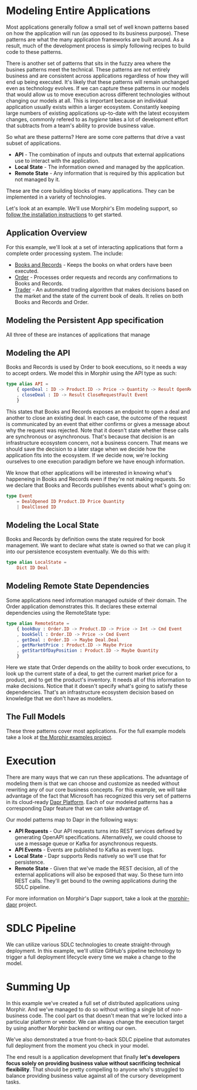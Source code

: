 # Modeling Entire Applications

Most applications generally follow a small set of well known patterns based on how the application will run (as opposed to its business purpose). These patterns are what the many application frameworks are built around.  As a result, much of the development process is simply following recipes to build code to these patterns.  

There is another set of patterns that sits in the fuzzy area where the busines patterns meet the technical.  These patterns are not entirely business and are consistent across applications regardless of how they will end up being executed.  It's likely that these patterns will remain unchanged even as technology evolves. If we can capture these patterns in our models that would allow us to move execution across different technologies without changing our models at all.  This is important because an individual application usually exists within a larger ecosystem. Constantly keeping large numbers of existing applications up-to-date with the latest ecosystem changes, commonly refered to as *hygiene* takes a lot of development effort that subtracts from a team's ability to provide business value.

So what are these patterns?  Here are some core patterns that drive a vast subset of applications.

* **API** - The combination of inputs and outputs that external applications use to interact with the application.
* **Local State** - The information owned and managed by the application.
* **Remote State** - Any information that is required by this application but not managed by it.

These are the core building blocks of many applications. They can be implemented in a variety of technologies.

Let's look at an example.  We'll use Morphir's Elm modeling support, so [follow the installation instructions](../../morphir-elm/docs/installation) to get started.

## Application Overview
For this example, we'll look at a set of interacting applications that form a complete order processing system.  The include:

* [Books and Records](../../morphir-examples/src/Morphir/src/Morphir/Sample/Apps/BooksAndRecords) - Keeps the books on what orders have been executed.
* [Order](../../morphir-examples/src/Morphir/src/Morphir/Sample/Apps/Order) - Processes order requests and records any confirmations to Books and Records.
* [Trader](../../morphir-examples/src/Morphir/src/Morphir/Sample/Apps/Trader) - An automated trading algorithm that makes decisions based on the market and the state of the current book of deals.  It relies on both Books and Records and Order.

## Modeling the Persistent App specification
All three of these are instances of applications that manage 

## Modeling the API
Books and Records is used by Order to book executions, so it needs a way to accept orders.  We model this in Morphir using the API type as such:

```elm
type alias API =
    { openDeal : ID -> Product.ID -> Price -> Quantity -> Result OpenRequestFault Event
    , closeDeal : ID -> Result CloseRequestFault Event
    }
```
This states that Books and Records exposes an endpoint to open a deal and another to close an existing deal.  In each case, the outcome of the request is communicated by an event that either confirms or gives a message about why the request was rejected.  Note that it doesn't state whether these calls are synchronous or asynchronous.  That's because that decision is an infrastructure ecosystem concern, not a business concern.  That means we should save the decision to a later stage when we decide how the application fits into the ecosystem.  If we decide now, we're locking ourselves to one execution paradigm before we have enough information.

We know that other applications will be interested in knowing what's happeneing in Books and Records even if they're not making requests. So we declare that Books and Records publishes events about what's going on:

```elm
type Event
    = DealOpened ID Product.ID Price Quantity
    | DealClosed ID
```

## Modeling the Local State
Books and Records by definition owns the state required for book management.  We want to declare what state is owned so that we can plug it into our persistence ecosystem eventually.  We do this with:

```elm
type alias LocalState = 
    Dict ID Deal
```

## Modeling Remote State Dependencies
Some applications need information managed outside of their domain. The Order application demonstrates this. It declares these external dependencies using the RemoteState type:

```elm
type alias RemoteState =
    { bookBuy : Order.ID -> Product.ID -> Price -> Int -> Cmd Event
    , bookSell : Order.ID -> Price -> Cmd Event
    , getDeal : Order.ID -> Maybe Deal.Deal
    , getMarketPrice : Product.ID -> Maybe Price
    , getStartOfDayPosition : Product.ID -> Maybe Quantity
    }
```

Here we state that Order depends on the ability to book order executions, to look up the current state of a deal, to get the current market price for a product, and to get the product's inventory.  It needs all of this information to make decisions.  Notice that it doesn't specify what's going to satisfy these dependencies.  That's an infrastructure ecosystem decision based on knowledge that we don't have as modellers.

## The Full Models
These three patterns cover most applications.  For the full example models take a look at [the Morphir examples project](../../morphir-examples/src/Morphir/Samples/Apps).

# Execution
There are many ways that we can run these applications. The advantage of modeling them is that we can choose and customize as needed without rewriting any of our core business concepts.  For this example, we will take advantage of the fact that Microsoft has recognized this very set of patterns in its cloud-ready [Dapr Platform](http://dapr.io).  Each of our modeled patterns has a corresponding Dapr feature that we can take advantage of.

Our model patterns map to Dapr in the following ways:

* **API Requests** - Our API requests turns into REST services defined by generating OpenAPI specifications. Alternatively, we could choose to use a message queue or Kafka for asynchronous requests.
* **API Events** - Events are published to Kafka as event logs.
* **Local State** - Dapr supports Redis natively so we'll use that for persistence.
* **Remote State** - Given that we've made the REST decision, all of the external applications will also be exposed that way.  So these turn into REST calls.  They'll get bound to the owning applications during the SDLC pipeline.

For more information on Morphir's Dapr support, take a look at the [morphir-dapr](../../morphir-dapr/) project.

# SDLC Pipeline
We can utilize various SDLC technologies to create straight-through deployment.  In this example, we'll utilize GitHub's pipeline technology to trigger a full deployment lifecycle every time we make a change to the model.  

# Summing Up
In this example we've created a full set of distributed applications using Morphir.  And we've managed to do so without writing a single bit of non-business code.  The cool part os that doesn't mean that we're locked into a particular platform or vendor.  We can always change the execution target by using another Morphir backend or writing our own.  

We've also demonstrated a true front-to-back SDLC pipeline that automates full deployment from the moment you check in your model.  

The end result is a application development that finally **let's developers focus solely on providing business value without sacrificing technical flexibility**.  That should be pretty compelling to anyone who's struggled to balance providing business value against all of the cursory development tasks.
